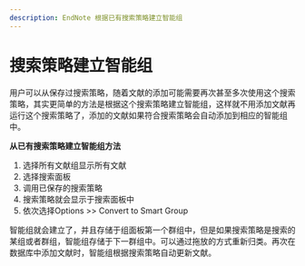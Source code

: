 ```yaml
---
description: EndNote 根据已有搜索策略建立智能组
---
```


# 搜索策略建立智能组

用户可以从保存过搜索策略，随着文献的添加可能需要再次甚至多次使用这个搜索策略，其实更简单的方法是根据这个搜索策略建立智能组，这样就不用添加文献再运行这个搜索策略了，添加的文献如果符合搜索策略会自动添加到相应的智能组中。

**从已有搜索策略建立智能组方法**

1. 选择所有文献组显示所有文献
2. 选择搜索面板
3. 调用已保存的搜索策略
4. 搜索策略就会显示于搜索面板中
5. 依次选择Options &gt;&gt; Convert to Smart Group

智能组就会建立了，并且存储于组面板第一个群组中，但是如果搜索策略是搜索的某组或者群组，智能组存储于下一群组中。可以通过拖放的方式重新归类。再次在数据库中添加文献时，智能组根据搜索策略自动更新文献。

